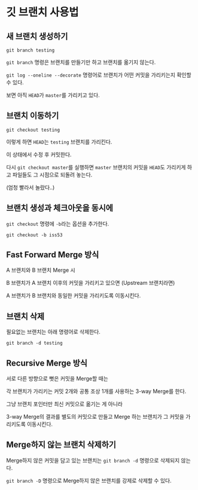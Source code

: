 # 깃 브랜치 사용법

## 새 브랜치 생성하기

```
git branch testing
```

`git branch` 명령은 브랜치를 만들기만 하고 브랜치를 옮기지 않는다.

`git log --oneline --decorate` 명령어로 브랜치가 어떤 커밋을 가리키는지 확인할 수 있다.

보면 아직 `HEAD`가 `master`를 가리키고 있다.

## 브랜치 이동하기

```
git checkout testing
```

이렇게 하면 `HEAD`는 `testing` 브랜치를 가리킨다.

이 상태에서 수정 후 커밋한다.

다시 `git checkout master`를 실행하면 `master` 브랜치의 커밋을 `HEAD`도 가리키게 하고 파일들도 그 시점으로 되돌려 놓는다.

(엄청 빨라서 놀랐다..)

## 브랜치 생성과 체크아웃을 동시에

`git checkout` 명령에 `-b`라는 옵션을 추가한다.

```
git checkout -b iss53
```

## Fast Forward Merge 방식

A 브랜치와 B 브랜치 Merge 시

B 브랜치가 A 브랜치 이후의 커밋을 가리키고 있으면 (Upstream 브랜치라면)

A 브랜치가 B 브랜치와 동일한 커밋을 가리키도록 이동시킨다.

## 브랜치 삭제

필요없는 브랜치는 아래 명령어로 삭제한다.

```
git branch -d testing
```

## Recursive Merge 방식

서로 다른 방향으로 뻣은 커밋을 Merge할 때는

각 브랜치가 가리키는 커밋 2개와 공통 조상 1개를 사용하는 3-way Merge를 한다.

그냥 브랜치 포인터만 최신 커밋으로 옮기는 게 아니라

3-way Merge의 결과를 별도의 커밋으로 만들고 Merge 하는 브랜치가 그 커밋을 가리키도록 이동시킨다.

## Merge하지 않는 브랜치 삭제하기

Merge하지 않은 커밋을 담고 있는 브랜치는 `git branch -d` 명령으로 삭제되지 않는다.

`git branch -D` 명령으로 Merge하지 않은 브랜치를 강제로 삭제할 수 있다.
